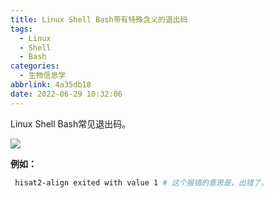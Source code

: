 ```yaml
---
title: Linux Shell Bash带有特殊含义的退出码
tags:
  - Linux
  - Shell
  - Bash
categories:
  - 生物信息学
abbrlink: 4a35db18
date: 2022-06-29 10:32:06
---
```

Linux Shell Bash常见退出码。


<!-- more -->


![](https://static.gridea.dev/335395751264780883/TfWEKvC-h.png)

**例如：**

```bash
 hisat2-align exited with value 1 # 这个报错的意思是，出错了。
```